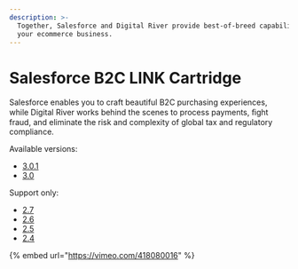 ```yaml
---
description: >-
  Together, Salesforce and Digital River provide best-of-breed capabilities for
  your ecommerce business.
---
```


# Salesforce B2C LINK Cartridge

Salesforce enables you to craft beautiful B2C purchasing experiences, while Digital River works behind the scenes to process payments, ﬁght fraud, and eliminate the risk and complexity of global tax and regulatory compliance.

Available versions:

* [3.0.1](https://docs.digitalriver.com/salesforce-b2c/v/salesforce-b2c-link-cartridge-3.0.1)
* [3.0](https://docs.digitalriver.com/salesforce-b2c/v/salesforce-b2c-link-cartridge-3.0/)

Support only:

* [2.7](https://docs.digitalriver.com/salesforce-b2c/v/salesforce-b2c-link-cartridge-2.7)
* [2.6](https://docs.digitalriver.com/salesforce-b2c/v/salesforce-b2c-link-cartridge-2.6/)
* [2.5](https://docs.digitalriver.com/salesforce-b2c/v/salesforce-b2c-link-cartridge-2.5/)
* [2.4](https://docs.digitalriver.com/salesforce-b2c/v/salesforce-b2c-link-cartridge-2.4/)

{% embed url="https://vimeo.com/418080016" %}

